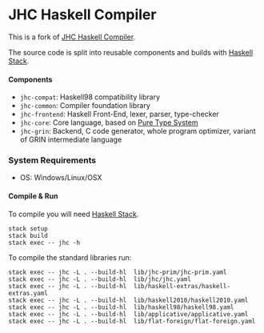 # JHC Haskell Compiler

This is a fork of [JHC Haskell Compiler](http://repetae.net/computer/jhc/).

The source code is split into reusable components and builds with [Haskell Stack](https://docs.haskellstack.org/en/stable/README/).

#### Components
- `jhc-compat`: Haskell98 compatibility library
- `jhc-common`: Compiler foundation library
- `jhc-frontend`: Haskell Front-End, lexer, parser, type-checker
- `jhc-core`: Core language, based on [Pure Type System](https://en.wikipedia.org/wiki/Pure_type_system)
- `jhc-grin`: Backend, C code generator, whole program optimizer, variant of GRIN intermediate language

### System Requirements
- OS: Windows/Linux/OSX

#### Compile & Run

To compile you will need [Haskell Stack](https://docs.haskellstack.org/en/stable/README/).

```
stack setup
stack build
stack exec -- jhc -h
```

To compile the standard libraries run:
```
stack exec -- jhc -L . --build-hl  lib/jhc-prim/jhc-prim.yaml
stack exec -- jhc -L . --build-hl  lib/jhc/jhc.yaml
stack exec -- jhc -L . --build-hl  lib/haskell-extras/haskell-extras.yaml
stack exec -- jhc -L . --build-hl  lib/haskell2010/haskell2010.yaml
stack exec -- jhc -L . --build-hl  lib/haskell98/haskell98.yaml
stack exec -- jhc -L . --build-hl  lib/applicative/applicative.yaml
stack exec -- jhc -L . --build-hl  lib/flat-foreign/flat-foreign.yaml
```

